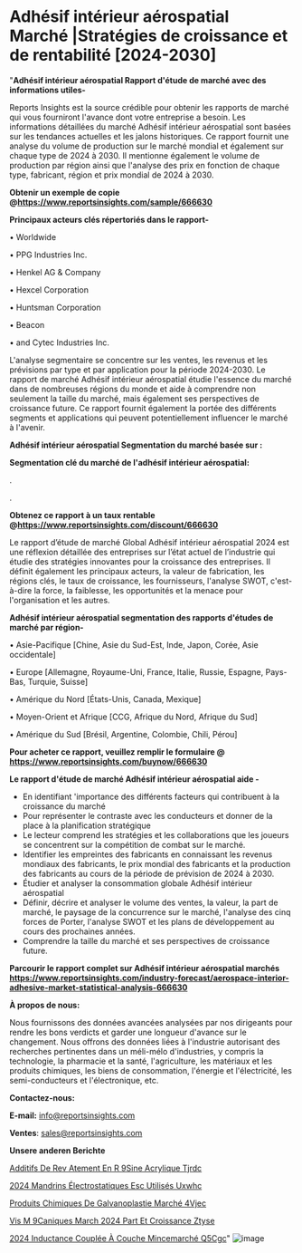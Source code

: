 # Adhésif intérieur aérospatial Marché |Stratégies de croissance et de rentabilité [2024-2030]

"<strong>Adhésif intérieur aérospatial Rapport d'étude de marché avec des informations utiles-</strong>

Reports Insights est la source crédible pour obtenir les rapports de marché qui vous fourniront l'avance dont votre entreprise a besoin. Les informations détaillées du marché Adhésif intérieur aérospatial sont basées sur les tendances actuelles et les jalons historiques. Ce rapport fournit une analyse du volume de production sur le marché mondial et également sur chaque type de 2024 à 2030. Il mentionne également le volume de production par région ainsi que l'analyse des prix en fonction de chaque type, fabricant, région et prix mondial de 2024 à 2030.

<strong><b>Obtenir un exemple de copie @</b></strong><a href=https://www.reportsinsights.com/sample/666630><strong><b>https://www.reportsinsights.com/sample/666630</b></strong></a>

<b>Principaux acteurs clés répertoriés dans le rapport-</b>

<b> </b>• Worldwide

• PPG Industries Inc.

• Henkel AG & Company

• Hexcel Corporation

• Huntsman Corporation

• Beacon

• and Cytec Industries Inc.

L'analyse segmentaire se concentre sur les ventes, les revenus et les prévisions par type et par application pour la période 2024-2030. Le rapport de marché Adhésif intérieur aérospatial étudie l'essence du marché dans de nombreuses régions du monde et aide à comprendre non seulement la taille du marché, mais également ses perspectives de croissance future. Ce rapport fournit également la portée des différents segments et applications qui peuvent potentiellement influencer le marché à l'avenir.

<strong>Adhésif intérieur aérospatial Segmentation du marché basée sur :</strong>

<strong> Segmentation clé du marché de l'adhésif intérieur aérospatial: </strong>

.

.

<strong><b>Obtenez ce rapport à un taux rentable @</b></strong><a href=https://www.reportsinsights.com/discount/666630><strong><b>https://www.reportsinsights.com/discount/666630</b></strong></a>

Le rapport d’étude de marché Global Adhésif intérieur aérospatial 2024 est une réflexion détaillée des entreprises sur l’état actuel de l’industrie qui étudie des stratégies innovantes pour la croissance des entreprises. Il définit également les principaux acteurs, la valeur de fabrication, les régions clés, le taux de croissance, les fournisseurs, l'analyse SWOT, c'est-à-dire la force, la faiblesse, les opportunités et la menace pour l'organisation et les autres.

<strong>Adhésif intérieur aérospatial segmentation des rapports d'études de marché par région-</strong>

• Asie-Pacifique [Chine, Asie du Sud-Est, Inde, Japon, Corée, Asie occidentale]

• Europe [Allemagne, Royaume-Uni, France, Italie, Russie, Espagne, Pays-Bas, Turquie, Suisse]

• Amérique du Nord [États-Unis, Canada, Mexique]

• Moyen-Orient et Afrique [CCG, Afrique du Nord, Afrique du Sud]

• Amérique du Sud [Brésil, Argentine, Colombie, Chili, Pérou]

<strong>Pour acheter ce rapport, veuillez remplir le formulaire @   <a href=https://www.reportsinsights.com/buynow/666630>https://www.reportsinsights.com/buynow/666630</a></strong>

<strong>Le rapport d'étude de marché Adhésif intérieur aérospatial aide -</strong>
<ul>
  <li>En identifiant 'importance des différents facteurs qui contribuent à la croissance du marché</li>
  <li>Pour représenter le contraste avec les conducteurs et donner de la place à la planification stratégique</li>
  <li>Le lecteur comprend les stratégies et les collaborations que les joueurs se concentrent sur la compétition de combat sur le marché.</li>
  <li>Identifier les empreintes des fabricants en connaissant les revenus mondiaux des fabricants, le prix mondial des fabricants et la production des fabricants au cours de la période de prévision de 2024 à 2030.</li>
  <li>Étudier et analyser la consommation globale Adhésif intérieur aérospatial</li>
  <li>Définir, décrire et analyser le volume des ventes, la valeur, la part de marché, le paysage de la concurrence sur le marché, l'analyse des cinq forces de Porter, l'analyse SWOT et les plans de développement au cours des prochaines années.</li>
  <li>Comprendre la taille du marché et ses perspectives de croissance future.</li>
</ul>

<strong>Parcourir le rapport complet sur Adhésif intérieur aérospatial marchés <a href=https://www.reportsinsights.com/industry-forecast/aerospace-interior-adhesive-market-statistical-analysis-666630>https://www.reportsinsights.com/industry-forecast/aerospace-interior-adhesive-market-statistical-analysis-666630</a></strong>

<strong>À propos de nous:</strong>

Nous fournissons des données avancées analysées par nos dirigeants pour rendre les bons verdicts et garder une longueur d'avance sur le changement. Nous offrons des données liées à l'industrie autorisant des recherches pertinentes dans un méli-mélo d'industries, y compris la technologie, la pharmacie et la santé, l'agriculture, les matériaux et les produits chimiques, les biens de consommation, l'énergie et l'électricité, les semi-conducteurs et l'électronique, etc.

<strong>Contactez-nous:</strong>

<strong>E-mail:</strong> <a href=mailto:info@reportsinsights.com>info@reportsinsights.com</a>

<strong>Ventes</strong>: <a href=mailto:sales@reportsinsights.com>sales@reportsinsights.com</a>

<strong>Unsere anderen Berichte</strong>

<a href=https://www.linkedin.com/pulse/additifs-de-rev%C3%AAtement-en-r%C3%A9sine-acrylique-tjrdc/>Additifs De Rev Atement En R 9Sine Acrylique Tjrdc</a>

<a href=https://www.linkedin.com/pulse/2024-mandrins-électrostatiques-esc-utilisés-uxwhc/>2024 Mandrins Électrostatiques Esc Utilisés Uxwhc</a>

<a href=https://www.linkedin.com/pulse/produits-chimiques-de-galvanoplastie-marché-4vjec/>Produits Chimiques De Galvanoplastie Marché 4Vjec</a>

<a href=https://www.linkedin.com/pulse/vis-m%C3%A9caniques-march%C3%A9-2024-part-et-croissance-ztyse/>Vis M 9Caniques March 2024 Part Et Croissance Ztyse</a>

<a href=https://www.linkedin.com/pulse/2024-inductance-couplée-à-couche-mincemarché-q5cgc/>2024 Inductance Couplée À Couche Mincemarché Q5Cgc</a>"
![image](https://github.com/daminid12/RImarketreport/assets/158430485/49c149ab-36d5-41bc-9014-b6ce18245fdb)
